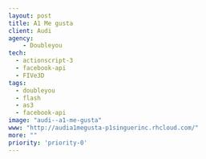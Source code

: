 ```yaml
---
layout: post
title: A1 Me gusta
client: Audi
agency:
    - Doubleyou
tech:
  - actionscript-3
  - facebook-api
  - FIVe3D
tags:
  - doubleyou
  - flash
  - as3
  - facebook-api
image: "audi--a1-me-gusta"
www: "http://audia1megusta-p1singuerinc.rhcloud.com/"
more: ""
priority: 'priority-0'
---
```

